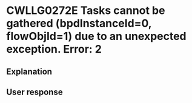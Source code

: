 # CWLLG0272E Tasks cannot be gathered (bpdInstanceId=0, flowObjId=1) due to an unexpected exception.  Error: 2

## Explanation

## User response
